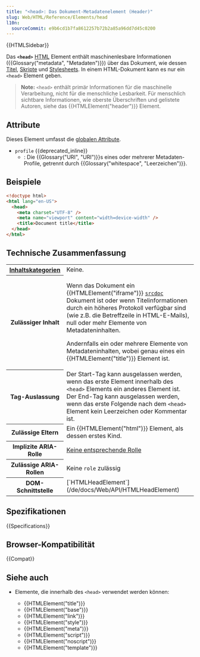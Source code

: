 ```yaml
---
title: "<head>: Das Dokument-Metadatenelement (Header)"
slug: Web/HTML/Reference/Elements/head
l10n:
  sourceCommit: e9b6cd1b7fa8612257b72b2a85a96dd7d45c0200
---
```


{{HTMLSidebar}}

Das **`<head>`** [HTML](/de/docs/Web/HTML) Element enthält maschinenlesbare Informationen ({{Glossary("metadata", "Metadaten")}}) über das Dokument, wie dessen [Titel](/de/docs/Web/HTML/Reference/Elements/title), [Skripte](/de/docs/Web/HTML/Reference/Elements/script) und [Stylesheets](/de/docs/Web/HTML/Reference/Elements/style). In einem HTML-Dokument kann es nur ein `<head>` Element geben.

> **Note:** `<head>` enthält primär Informationen für die maschinelle Verarbeitung, nicht für die menschliche Lesbarkeit. Für menschlich sichtbare Informationen, wie oberste Überschriften und gelistete Autoren, siehe das {{HTMLElement("header")}} Element.

## Attribute

Dieses Element umfasst die [globalen Attribute](/de/docs/Web/HTML/Reference/Global_attributes).

- `profile` {{deprecated_inline}}
  - : Die {{Glossary("URI", "URI")}}s eines oder mehrerer Metadaten-Profile, getrennt durch {{Glossary("whitespace", "Leerzeichen")}}.

## Beispiele

```html
<!doctype html>
<html lang="en-US">
  <head>
    <meta charset="UTF-8" />
    <meta name="viewport" content="width=device-width" />
    <title>Document title</title>
  </head>
</html>
```

## Technische Zusammenfassung

<table class="properties">
  <tbody>
    <tr>
      <th scope="row">
        <a href="/de/docs/Web/HTML/Guides/Content_categories"
          >Inhaltskategorien</a
        >
      </th>
      <td>Keine.</td>
    </tr>
    <tr>
      <th scope="row">Zulässiger Inhalt</th>
      <td>
        <p>
          Wenn das Dokument ein {{HTMLElement("iframe")}}
          <a href="/de/docs/Web/HTML/Reference/Elements/iframe#srcdoc"><code>srcdoc</code></a> Dokument ist oder wenn Titelinformationen durch ein höheres Protokoll verfügbar sind (wie z.B. die Betreffzeile in HTML-E-Mails), null oder mehr Elemente von Metadateninhalten.
        </p>
        <p>
          Andernfalls ein oder mehrere Elemente von Metadateninhalten, wobei genau eines ein {{HTMLElement("title")}} Element ist.
        </p>
      </td>
    </tr>
    <tr>
      <th scope="row">Tag-Auslassung</th>
      <td>
        Der Start-Tag kann ausgelassen werden, wenn das erste Element innerhalb des
        <code>&#x3C;head></code> Elements ein anderes Element ist.<br />Der End-Tag kann
        ausgelassen werden, wenn das erste Folgende nach dem
        <code>&#x3C;head></code> Element kein Leerzeichen oder Kommentar ist.
      </td>
    </tr>
    <tr>
      <th scope="row">Zulässige Eltern</th>
      <td>Ein {{HTMLElement("html")}} Element, als dessen erstes Kind.</td>
    </tr>
    <tr>
      <th scope="row">Implizite ARIA-Rolle</th>
      <td>
        <a href="https://www.w3.org/TR/html-aria/#dfn-no-corresponding-role"
          >Keine entsprechende Rolle</a
        >
      </td>
    </tr>
    <tr>
      <th scope="row">Zulässige ARIA-Rollen</th>
      <td>Keine <code>role</code> zulässig</td>
    </tr>
    <tr>
      <th scope="row">DOM-Schnittstelle</th>
      <td>[`HTMLHeadElement`](/de/docs/Web/API/HTMLHeadElement)</td>
    </tr>
  </tbody>
</table>

## Spezifikationen

{{Specifications}}

## Browser-Kompatibilität

{{Compat}}

## Siehe auch

- Elemente, die innerhalb des `<head>` verwendet werden können:

  - {{HTMLElement("title")}}
  - {{HTMLElement("base")}}
  - {{HTMLElement("link")}}
  - {{HTMLElement("style")}}
  - {{HTMLElement("meta")}}
  - {{HTMLElement("script")}}
  - {{HTMLElement("noscript")}}
  - {{HTMLElement("template")}}

